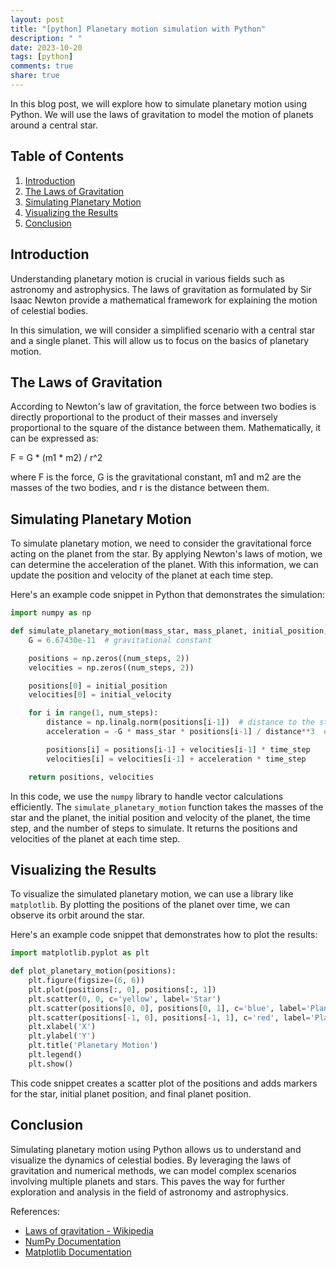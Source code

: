 ```yaml
---
layout: post
title: "[python] Planetary motion simulation with Python"
description: " "
date: 2023-10-20
tags: [python]
comments: true
share: true
---
```


In this blog post, we will explore how to simulate planetary motion using Python. We will use the laws of gravitation to model the motion of planets around a central star.

## Table of Contents
1. [Introduction](#introduction)
2. [The Laws of Gravitation](#laws-of-gravitation)
3. [Simulating Planetary Motion](#simulating-planetary-motion)
4. [Visualizing the Results](#visualizing-the-results)
5. [Conclusion](#conclusion)

## Introduction <a name="introduction"></a>

Understanding planetary motion is crucial in various fields such as astronomy and astrophysics. The laws of gravitation as formulated by Sir Isaac Newton provide a mathematical framework for explaining the motion of celestial bodies.

In this simulation, we will consider a simplified scenario with a central star and a single planet. This will allow us to focus on the basics of planetary motion.

## The Laws of Gravitation <a name="laws-of-gravitation"></a>

According to Newton's law of gravitation, the force between two bodies is directly proportional to the product of their masses and inversely proportional to the square of the distance between them. Mathematically, it can be expressed as:

F = G * (m1 * m2) / r^2

where F is the force, G is the gravitational constant, m1 and m2 are the masses of the two bodies, and r is the distance between them.

## Simulating Planetary Motion <a name="simulating-planetary-motion"></a>

To simulate planetary motion, we need to consider the gravitational force acting on the planet from the star. By applying Newton's laws of motion, we can determine the acceleration of the planet. With this information, we can update the position and velocity of the planet at each time step.

Here's an example code snippet in Python that demonstrates the simulation:

```python
import numpy as np

def simulate_planetary_motion(mass_star, mass_planet, initial_position, initial_velocity, time_step, num_steps):
    G = 6.67430e-11  # gravitational constant

    positions = np.zeros((num_steps, 2))
    velocities = np.zeros((num_steps, 2))

    positions[0] = initial_position
    velocities[0] = initial_velocity

    for i in range(1, num_steps):
        distance = np.linalg.norm(positions[i-1])  # distance to the star
        acceleration = -G * mass_star * positions[i-1] / distance**3  # acceleration due to gravity

        positions[i] = positions[i-1] + velocities[i-1] * time_step
        velocities[i] = velocities[i-1] + acceleration * time_step

    return positions, velocities
```

In this code, we use the `numpy` library to handle vector calculations efficiently. The `simulate_planetary_motion` function takes the masses of the star and the planet, the initial position and velocity of the planet, the time step, and the number of steps to simulate. It returns the positions and velocities of the planet at each time step.

## Visualizing the Results <a name="visualizing-the-results"></a>

To visualize the simulated planetary motion, we can use a library like `matplotlib`. By plotting the positions of the planet over time, we can observe its orbit around the star.

Here's an example code snippet that demonstrates how to plot the results:

```python
import matplotlib.pyplot as plt

def plot_planetary_motion(positions):
    plt.figure(figsize=(6, 6))
    plt.plot(positions[:, 0], positions[:, 1])
    plt.scatter(0, 0, c='yellow', label='Star')
    plt.scatter(positions[0, 0], positions[0, 1], c='blue', label='Planet (initial)')
    plt.scatter(positions[-1, 0], positions[-1, 1], c='red', label='Planet (final)')
    plt.xlabel('X')
    plt.ylabel('Y')
    plt.title('Planetary Motion')
    plt.legend()
    plt.show()
```

This code snippet creates a scatter plot of the positions and adds markers for the star, initial planet position, and final planet position.

## Conclusion <a name="conclusion"></a>

Simulating planetary motion using Python allows us to understand and visualize the dynamics of celestial bodies. By leveraging the laws of gravitation and numerical methods, we can model complex scenarios involving multiple planets and stars. This paves the way for further exploration and analysis in the field of astronomy and astrophysics.

References:
- [Laws of gravitation - Wikipedia](https://en.wikipedia.org/wiki/Newton%27s_laws_of_motion)
- [NumPy Documentation](https://numpy.org/doc/stable/)
- [Matplotlib Documentation](https://matplotlib.org/stable/contents.html)